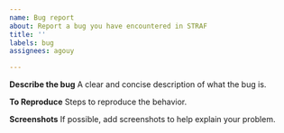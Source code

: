 ```yaml
---
name: Bug report
about: Report a bug you have encountered in STRAF
title: ''
labels: bug
assignees: agouy

---
```


**Describe the bug**
A clear and concise description of what the bug is.

**To Reproduce**
Steps to reproduce the behavior.

**Screenshots**
If possible, add screenshots to help explain your problem.
